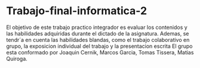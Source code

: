 # Trabajo-final-informatica-2
El objetivo de este trabajo practico integrador es evaluar los contenidos y las habilidades adquiridas durante el dictado de la asignatura.
Ademas, se tendr´a en cuenta las habilidades blandas, como el trabajo colaborativo en grupo, la exposicion individual del trabajo y la presentacion
escrita
El grupo esta conformado por Joaquin Cernik, Marcos Garcia, Tomas Tissera, Matias Quiroga.
